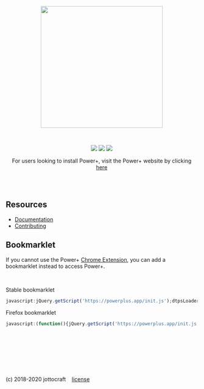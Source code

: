 <p align="center">
  <img width="320" src="https://i.imgur.com/Ujq41C1.png" />
</p>

<br />

<p align="center">
  <a href="https://github.com/jottocraft/dtps/releases/latest"><img src="https://img.shields.io/github/release/jottocraft/dtps.svg" /></a>
  <a href="https://powerplus.app"><img src="https://img.shields.io/website/https/powerplus.app.svg?label=server%20status" /></a>
  <a href="https://powerplus.app/docs"><img src="http://inch-ci.org/github/jottocraft/dtps.svg?branch=master&style=shields" /></a>
</p>

<p align="center">
For users looking to install Power+, visit the Power+ website by clicking <a href="https://powerplus.app/?install=true">here</a>
</p>

<br /><br />

## Resources

- [Documentation](https://powerplus.app/docs/)
- [Contributing](CONTRIBUTING.md)

## Bookmarklet
If you cannot use the Power+ [Chrome Extension](https://chrome.google.com/webstore/detail/power%20/pakgdifknldaiglefmpkkgfjndemfapo), you can add a bookmarklet instead to access Power+.

<br />

Stable bookmarklet

```javascript
javascript:jQuery.getScript('https://powerplus.app/init.js');dtpsLoader=2;
```


Firefox bookmarklet

```javascript
javascript:(function(){jQuery.getScript('https://powerplus.app/init.js');dtpsLoader=2;})();
```

<br /><br /><br /><br /><br /><br />

(c) 2018-2020 jottocraft &nbsp;&nbsp; [license](https://github.com/jottocraft/dtps/blob/master/LICENSE)
